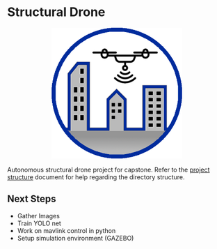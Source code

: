 # Structural Drone

<p align="center">
  <img width="300" height="300" src="https://github.com/djcopley/structural-drone/blob/master/assets/logo.png">
</p>

Autonomous structural drone project for capstone. Refer to the 
[project structure](https://github.com/djcopley/structural-drone/blob/master/docs/project-layout.md) document for 
help regarding the directory structure.

## Next Steps
- Gather Images
- Train YOLO net
- Work on mavlink control in python
- Setup simulation environment (GAZEBO)
